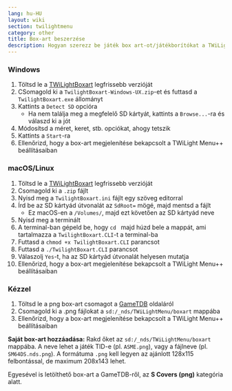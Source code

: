 ```yaml
---
lang: hu-HU
layout: wiki
section: twilightmenu
category: other
title: Box-art beszerzése
description: Hogyan szerezz be játék box art-ot/játékborítókat a TWiLight Menu++-ban
---
```


### Windows
1. Töltsd le a [TWiLightBoxart](https://github.com/KirovAir/TwilightBoxart/releases) legfrissebb verzióját
1. CSomagold ki a `TwilightBoxart-Windows-UX.zip`-et és futtasd a `TwilightBoxart.exe` állományt
1. Kattints a `Detect SD` opcióra
   - Ha nem találja meg a megfelelő SD kártyát, kattints a `Browse...`-ra és válaszd ki a jót
1. Módosítsd a méret, keret, stb. opciókat, ahogy tetszik
1. Kattints a `Start`-ra
1. Ellenőrizd, hogy a box-art megjelenítése bekapcsolt a TWiLight Menu++ beállításaiban

### macOS/Linux
1. Töltsd le a [TWiLightBoxart](https://github.com/KirovAir/TwilightBoxart/releases) legfrissebb verzióját
1. Csomagold ki a `.zip` fájlt
1. Nyisd meg a `TwilightBoxart.ini` fájlt egy szöveg editorral
1. Írd be az SD kártyád útvonalát az `SdRoot=` mögé, majd mentsd a fájlt
   - Ez macOS-en a `/Volumes/`, majd ezt követően az SD kártyád neve
1. Nyisd meg a terminált
1. A terminal-ban gépeld be, hogy `cd ` majd húzd bele a mappát, ami tartalmazza a `TwilightBoxart.CLI`-t a terminal-ba
1. Futtasd a `chmod +x TwilightBoxart.CLI` parancsot
1. Futtasd a `./TwilightBoxart.CLI` parancsot
1. Válaszolj `Yes`-t, ha az SD kártyád útvonalát helyesen mutatja
1. Ellenőrizd, hogy a box-art megjelenítése bekapcsolt a TWiLight Menu++ beállításaiban

### Kézzel
1. Töltsd le a png box-art csomagot a [GameTDB](https://www.gametdb.com/DS/Downloads#cover_packs) oldaláról
1. Csomagold ki a .png fájlokat a `sd:/_nds/TWiLightMenu/boxart` mappába
1. Ellenőrizd, hogy a box-art megjelenítése bekapcsolt a TWiLight Menu++ beállításaiban

**Saját box-art hozzáadása:** Rakd őket az `sd:/_nds/TWiLightMenu/boxart` mappába. A neve lehet a játék TID-e (pl. `ASME.png`), vagy a fájlneve (pl. `SM64DS.nds.png`). A formátuma `.png` kell legyen az ajánlott 128x115 felbontással, de maximum 208x143 lehet.

Egyesével is letölthető box-art a GameTDB-ről, az **S Covers (png)** kategória alatt.
